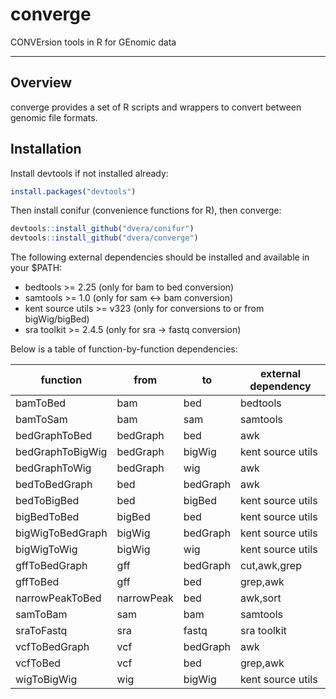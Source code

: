 # converge
CONVErsion tools in R for GEnomic data

---

## Overview

converge provides a set of R scripts and wrappers to convert between genomic file formats.

## Installation

Install devtools if not installed already:
```R
install.packages("devtools")
```

Then install conifur (convenience functions for R), then converge:
```R
devtools::install_github("dvera/conifur")
devtools::install_github("dvera/converge")
```

The following external dependencies should be installed and available in your $PATH:
- bedtools >= 2.25 (only for bam to bed conversion)
- samtools >= 1.0 (only for sam <-> bam conversion)
- kent source utils >= v323 (only for conversions to or from bigWig/bigBed)
- sra toolkit >= 2.4.5 (only for sra -> fastq conversion)

Below is a table of function-by-function dependencies:

|function|from|to|external dependency|
|--------|----|---|------------------|
|bamToBed|bam|bed|bedtools|
|bamToSam|bam|sam|samtools|
|bedGraphToBed|bedGraph|bed|awk|
|bedGraphToBigWig|bedGraph|bigWig|kent source utils|
|bedGraphToWig|bedGraph|wig|awk|
|bedToBedGraph|bed|bedGraph|awk|
|bedToBigBed|bed|bigBed|kent source utils|
|bigBedToBed|bigBed|bed|kent source utils|
|bigWigToBedGraph|bigWig|bedGraph|kent source utils|
|bigWigToWig|bigWig|wig|kent source utils|
|gffToBedGraph|gff|bedGraph|cut,awk,grep|
|gffToBed|gff|bed|grep,awk|
|narrowPeakToBed|narrowPeak|bed|awk,sort|
|samToBam|sam|bam|samtools|
|sraToFastq|sra|fastq|sra toolkit|
|vcfToBedGraph|vcf|bedGraph|awk|
|vcfToBed|vcf|bed|grep,awk|
|wigToBigWig|wig|bigWig|kent source utils|

